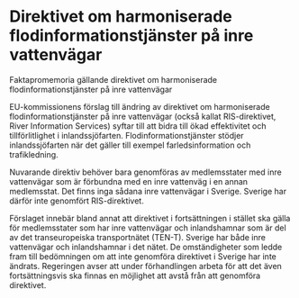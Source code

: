 # Direktivet om harmoniserade flodinformationstjänster på inre vattenvägar

Faktapromemoria gällande direktivet om harmoniserade flodinformationstjänster på inre vattenvägar

EU-kommissionens förslag till ändring av direktivet om harmoniserade
flodinformationstjänster på inre vattenvägar (också kallat RIS-direktivet,
River Information Services) syftar till att bidra till ökad effektivitet och
tillförlitlighet i inlandssjöfarten. Flodinformationstjänster stödjer
inlandssjöfarten när det gäller till exempel farledsinformation och trafikledning.

Nuvarande direktiv behöver bara genomföras av medlemsstater med inre
vattenvägar som är förbundna med en inre vattenväg i en annan medlemsstat. Det finns inga sådana inre vattenvägar i Sverige. Sverige har därför inte genomfört RIS-direktivet.

Förslaget innebär bland annat att direktivet i fortsättningen i stället ska gälla
för medlemsstater som har inre vattenvägar och inlandshamnar som är del av det transeuropeiska transportnätet (TEN-T). Sverige har både inre
vattenvägar och inlandshamnar i det nätet. De omständigheter som ledde
fram till bedömningen om att inte genomföra direktivet i Sverige har inte
ändrats. Regeringen avser att under förhandlingen arbeta för att det även
fortsättningsvis ska finnas en möjlighet att avstå från att genomföra
direktivet.
